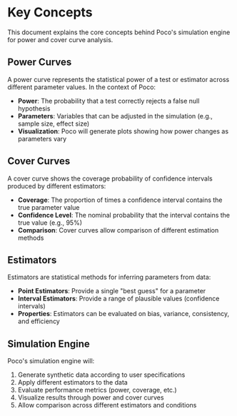 # Key Concepts

This document explains the core concepts behind Poco's simulation engine for power and cover curve analysis.

## Power Curves

A power curve represents the statistical power of a test or estimator across different parameter values. In the context of Poco:

- **Power**: The probability that a test correctly rejects a false null hypothesis
- **Parameters**: Variables that can be adjusted in the simulation (e.g., sample size, effect size)
- **Visualization**: Poco will generate plots showing how power changes as parameters vary

## Cover Curves

A cover curve shows the coverage probability of confidence intervals produced by different estimators:

- **Coverage**: The proportion of times a confidence interval contains the true parameter value
- **Confidence Level**: The nominal probability that the interval contains the true value (e.g., 95%)
- **Comparison**: Cover curves allow comparison of different estimation methods

## Estimators

Estimators are statistical methods for inferring parameters from data:

- **Point Estimators**: Provide a single "best guess" for a parameter
- **Interval Estimators**: Provide a range of plausible values (confidence intervals)
- **Properties**: Estimators can be evaluated on bias, variance, consistency, and efficiency

## Simulation Engine

Poco's simulation engine will:

1. Generate synthetic data according to user specifications
2. Apply different estimators to the data
3. Evaluate performance metrics (power, coverage, etc.)
4. Visualize results through power and cover curves
5. Allow comparison across different estimators and conditions